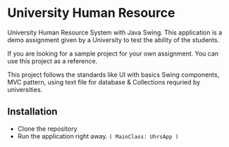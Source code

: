 # University Human Resource

University Human Resource System with Java Swing. This application is a demo assignment given by a University to test the ability of the students.

If you are looking for a sample project for your own assignment. You can use this project as a reference.

This project follows the standards like UI with basics Swing components, MVC pattern, using text file for database & Collections requried by universities.

## Installation

- Clone the repository
- Run the application right away. `( MainClass: UhrsApp )`
